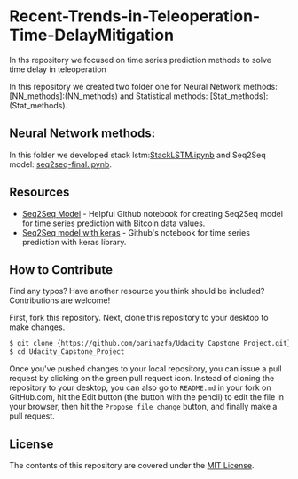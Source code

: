 # Recent-Trends-in-Teleoperation-Time-DelayMitigation
In ths repository we focused on time series prediction methods to solve time delay in teleoperation

In this repository we created two folder one for Neural Network methods: [NN_methods]:(NN_methods) and Statistical methods: [Stat_methods]: (Stat_methods). 

## Neural Network methods:

In this folder we developed stack lstm:[StackLSTM.ipynb](StackLSTM.ipynb)
and Seq2Seq model: [seq2seq-final.ipynb](seq2seq-final.ipynb). 


## Resources

* [Seq2Seq Model](https://github.com/guillaume-chevalier/seq2seq-signal-prediction) - Helpful Github notebook for creating Seq2Seq model for time series prediction with Bitcoin data values.
* [Seq2Seq model with keras](https://github.com/LukeTonin/keras-seq-2-seq-signal-prediction) - Github's notebook for time series prediction with keras library.


## How to Contribute

Find any typos? Have another resource you think should be included? Contributions are welcome!

First, fork this repository.
Next, clone this repository to your desktop to make changes.

```sh
$ git clone {https://github.com/parinazfa/Udacity_Capstone_Project.git}
$ cd Udacity_Capstone_Project
```

Once you've pushed changes to your local repository, you can issue a pull request by clicking on the green pull request icon.
Instead of cloning the repository to your desktop, you can also go to `README.md` in your fork on GitHub.com, hit the Edit button (the button with the pencil) to edit the file in your browser, then hit the `Propose file change` button, and finally make a pull request. 

## License

The contents of this repository are covered under the [MIT License](LICENSE).
